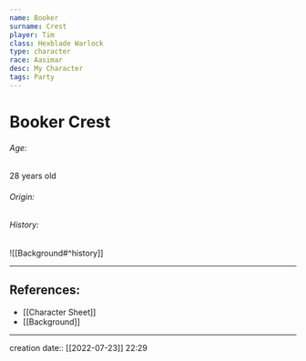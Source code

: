 ```yaml
---
name: Booker
surname: Crest
player: Tim
class: Hexblade Warlock
type: character
race: Aasimar
desc: My Character
tags: Party
---
```


# Booker Crest
###### Age:
28 years old

###### Origin:


###### History:
![[Background#^history]]

___ 
## References:
- [[Character Sheet]]
- [[Background]]
--- 
creation date:: [[2022-07-23]] 22:29